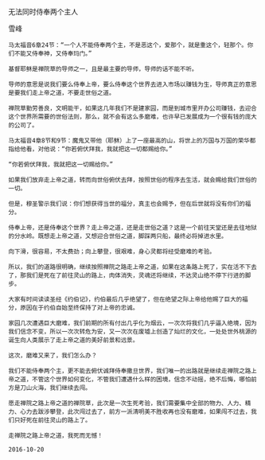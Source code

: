 无法同时侍奉两个主人

雪峰


    马太福音6章24节：“一个人不能侍奉两个主，不是恶这个，爱那个，就是重这个，轻那个。你们不能又侍奉神，又侍奉玛门。”

    基督耶稣是禅院草的导师之一，且是最主要的导师，导师的话不能不听。

    导师的意思是说我们要么侍奉上帝，要么侍奉这个世界去进入市场以赚钱为生，导师真正的意思是要我们走上帝之道，不要走世俗之道。

    禅院草勤劳善良，文明能干，如果这几年我们不是建家园，而是到城市里开办公司赚钱，去迎合这个世界所需要的世俗法则，那么，就不会有这么多磨难，也许早已发展成为一个很有钱的庞大的公司了。

    马太福音4章8节和9节：魔鬼又带他（耶稣）上了一座最高的山，将世上的万国与万国的荣华都指给他看，对他说：“你若俯伏拜我，我就把这一切都赐给你。”

    “你若俯伏拜我，我就把这一切赐给你。”

    如果我们放弃走上帝之道，转而向世俗俯伏去拜，按照世俗的程序去生活，就会赐给我们世俗的一切。

    但是，穆圣警示我们说：你们想获得当世的福分，真主也会赐予，但在后世就将没有你们的福分。

    侍奉上帝，还是侍奉这个世界？走上帝之道，还是走世俗之道？这是一个前往天堂还是去往地狱的分水岭。既想走上帝之道，又想迎合世俗之道，脚踩两只船，最终必将掉进水里。

    向下滑，很容易，不太费劲；向上攀登，很艰难，身心灵都将经受磨难的考验。

    所以，我们的道路很明确，继续按照禅院之路走上帝之道，如果在这条路上死了，实在活不下去了，那我们是死在了前往灵山的路上，肉体消失，灵魂还将继续，不达灵山绝不停下行进的脚步。

    大家有时间读读圣经《约伯记》，约伯最后几乎绝望了，但在绝望之际上帝给他赐了巨大的福分，原因在于约伯自始至终保持了对上帝的忠诚。

    家园几次遭遇巨大磨难，我们前期的所有付出几乎化为烟云，一次次将我们几乎逼入绝境，因为我们信念不变，所以一次次转危为安，又一次次在废墟上创造了灿烂的文化，一处处世外桃源的诞生向人类展示了走上帝之道的美好前景和远景。

    这次，磨难又来了，我们怎么办？

    我们不能侍奉两个主，更不能去俯伏诚拜侍奉撒旦世界，我们唯一的出路就是继续走禅院之路上帝之道，不管这个世界如何变化，不管我们遭遇什么样的困境，信念不动摇，绝不后悔，哪怕前方是刀山火海，我们继续去闯。

    愿走禅院之路上帝之道的禅院草，此次是一次生死考验，我们需要集中全部的物力、人力、精力、心力去跋涉攀登，此次闯过去了，前方一派清明美不胜收再也没有磨难，如果闯不过去，我们只好死在前往灵山的路上了。

    走禅院之路上帝之道，我死而无憾！

    2016-10-20



